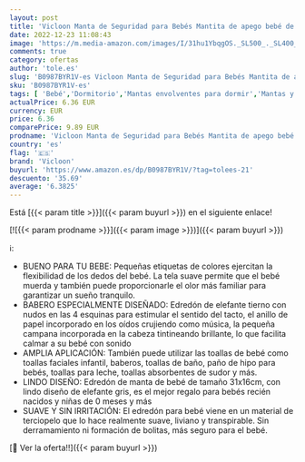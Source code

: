 ```yaml
---
layout: post
title: 'Vicloon Manta de Seguridad para Bebés Mantita de apego bebé de Muñeca Elefante 21x16cm Toalla para bebés Toalla de Saliva Regalo Bebe'
date: 2022-12-23 11:08:43
image: 'https://m.media-amazon.com/images/I/31hu1YbqgOS._SL500_._SL400_.jpg'
comments: true
category: ofertas
author: 'tole.es'
slug: 'B0987BYR1V-es Vicloon Manta de Seguridad para Bebés Mantita de apego...'
sku: 'B0987BYR1V-es'
tags: [ 'Bebé','Dormitorio','Mantas envolventes para dormir','Mantas y mantitas para bebés','Ropa de cama','bebe','bebé','bebés','vicloon','🇪🇸', ]
actualPrice: 6.36 EUR
currency: EUR
price: 6.36
comparePrice: 9.89 EUR
prodname: 'Vicloon Manta de Seguridad para Bebés Mantita de apego bebé de Muñeca Elefante 21x16cm Toalla para bebés Toalla de Saliva Regalo Bebe'
country: 'es'
flag: '🇪🇸'
brand: 'Vicloon'
buyurl: 'https://www.amazon.es/dp/B0987BYR1V/?tag=tolees-21'
descuento: '35.69'
average: '6.3825'
---
```


Está [{{< param title >}}]({{< param buyurl >}}) en el siguiente enlace!

[![{{< param prodname >}}]({{< param image >}})]({{< param buyurl >}})

ℹ️:

- BUENO PARA TU BEBE: Pequeñas etiquetas de colores ejercitan la flexibilidad de los dedos del bebé. La tela suave permite que el bebé muerda y también puede proporcionarle el olor más familiar para garantizar un sueño tranquilo.
- BABERO ESPECIALMENTE DISEÑADO: Edredón de elefante tierno con nudos en las 4 esquinas para estimular el sentido del tacto, el anillo de papel incorporado en los oídos crujiendo como música, la pequeña campana incorporada en la cabeza tintineando brillante, lo que facilita calmar a su bebé con sonido
- AMPLIA APLICACIÓN: También puede utilizar las toallas de bebé como toallas faciales infantil, baberos, toallas de baño, paño de hipo para bebés, toallas para leche, toallas absorbentes de sudor y más.
- LINDO DISEÑO: Edredón de manta de bebé de tamaño 31x16cm, con lindo diseño de elefante gris, es el mejor regalo para bebés recién nacidos y niñas de 0 meses y más
- SUAVE Y SIN IRRITACIÓN: El edredón para bebé viene en un material de terciopelo que lo hace realmente suave, liviano y transpirable. Sin derramamiento ni formación de bolitas, más seguro para el bebé.

[🛒 Ver la oferta!!]({{< param buyurl >}})
